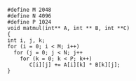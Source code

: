 ```C++, caption=Matrix Matrix Multiplication

#define M 2048
#define N 4096
#define P 1024
void matmul(int** A, int ** B, int **C)
{
int i, j, k;
for (i = 0; i < M; i++)
  for (j = 0; j < N; j++
    for (k = 0; k < P; k++)
       C[i][j] += A[i][k] * B[k][j];
}
```